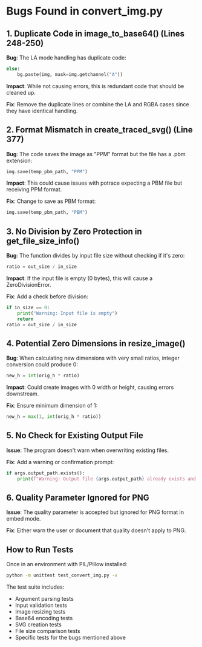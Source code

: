 # Bugs Found in convert_img.py

## 1. Duplicate Code in image_to_base64() (Lines 248-250)

**Bug**: The LA mode handling has duplicate code:
```python
else:
    bg.paste(img, mask=img.getchannel("A"))
```

**Impact**: While not causing errors, this is redundant code that should be cleaned up.

**Fix**: Remove the duplicate lines or combine the LA and RGBA cases since they have identical handling.

## 2. Format Mismatch in create_traced_svg() (Line 377)

**Bug**: The code saves the image as "PPM" format but the file has a .pbm extension:
```python
img.save(temp_pbm_path, "PPM")
```

**Impact**: This could cause issues with potrace expecting a PBM file but receiving PPM format.

**Fix**: Change to save as PBM format:
```python
img.save(temp_pbm_path, "PBM")
```

## 3. No Division by Zero Protection in get_file_size_info()

**Bug**: The function divides by input file size without checking if it's zero:
```python
ratio = out_size / in_size
```

**Impact**: If the input file is empty (0 bytes), this will cause a ZeroDivisionError.

**Fix**: Add a check before division:
```python
if in_size == 0:
    print("Warning: Input file is empty")
    return
ratio = out_size / in_size
```

## 4. Potential Zero Dimensions in resize_image()

**Bug**: When calculating new dimensions with very small ratios, integer conversion could produce 0:
```python
new_h = int(orig_h * ratio)
```

**Impact**: Could create images with 0 width or height, causing errors downstream.

**Fix**: Ensure minimum dimension of 1:
```python
new_h = max(1, int(orig_h * ratio))
```

## 5. No Check for Existing Output File

**Issue**: The program doesn't warn when overwriting existing files.

**Fix**: Add a warning or confirmation prompt:
```python
if args.output_path.exists():
    print(f"Warning: Output file {args.output_path} already exists and will be overwritten")
```

## 6. Quality Parameter Ignored for PNG

**Issue**: The quality parameter is accepted but ignored for PNG format in embed mode.

**Fix**: Either warn the user or document that quality doesn't apply to PNG.

## How to Run Tests

Once in an environment with PIL/Pillow installed:
```bash
python -m unittest test_convert_img.py -v
```

The test suite includes:
- Argument parsing tests
- Input validation tests  
- Image resizing tests
- Base64 encoding tests
- SVG creation tests
- File size comparison tests
- Specific tests for the bugs mentioned above